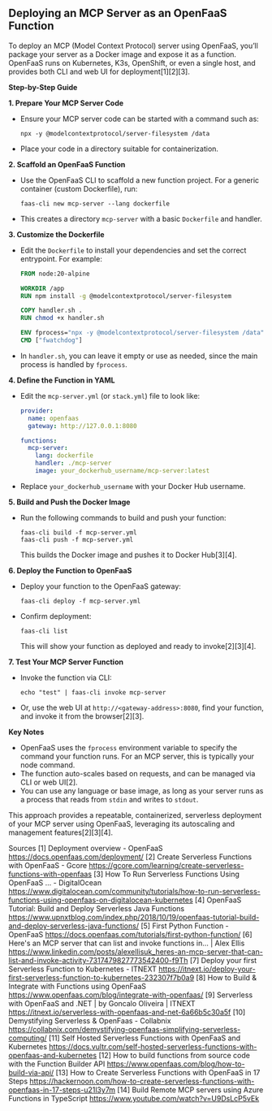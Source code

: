 ## Deploying an MCP Server as an OpenFaaS Function

To deploy an MCP (Model Context Protocol) server using OpenFaaS, you’ll package your server as a Docker image and expose it as a function. OpenFaaS runs on Kubernetes, K3s, OpenShift, or even a single host, and provides both CLI and web UI for deployment[1][2][3].

**Step-by-Step Guide**

**1. Prepare Your MCP Server Code**

- Ensure your MCP server code can be started with a command such as:
  ```
  npx -y @modelcontextprotocol/server-filesystem /data
  ```
- Place your code in a directory suitable for containerization.

**2. Scaffold an OpenFaaS Function**

- Use the OpenFaaS CLI to scaffold a new function project. For a generic container (custom Dockerfile), run:
  ```
  faas-cli new mcp-server --lang dockerfile
  ```
- This creates a directory `mcp-server` with a basic `Dockerfile` and handler.

**3. Customize the Dockerfile**

- Edit the `Dockerfile` to install your dependencies and set the correct entrypoint. For example:
  ```Dockerfile
  FROM node:20-alpine

  WORKDIR /app
  RUN npm install -g @modelcontextprotocol/server-filesystem

  COPY handler.sh .
  RUN chmod +x handler.sh

  ENV fprocess="npx -y @modelcontextprotocol/server-filesystem /data"
  CMD ["fwatchdog"]
  ```

- In `handler.sh`, you can leave it empty or use as needed, since the main process is handled by `fprocess`.

**4. Define the Function in YAML**

- Edit the `mcp-server.yml` (or `stack.yml`) file to look like:
  ```yaml
  provider:
    name: openfaas
    gateway: http://127.0.0.1:8080

  functions:
    mcp-server:
      lang: dockerfile
      handler: ./mcp-server
      image: your_dockerhub_username/mcp-server:latest
  ```
- Replace `your_dockerhub_username` with your Docker Hub username.

**5. Build and Push the Docker Image**

- Run the following commands to build and push your function:
  ```
  faas-cli build -f mcp-server.yml
  faas-cli push -f mcp-server.yml
  ```
  This builds the Docker image and pushes it to Docker Hub[3][4].

**6. Deploy the Function to OpenFaaS**

- Deploy your function to the OpenFaaS gateway:
  ```
  faas-cli deploy -f mcp-server.yml
  ```
- Confirm deployment:
  ```
  faas-cli list
  ```
  This will show your function as deployed and ready to invoke[2][3][4].

**7. Test Your MCP Server Function**

- Invoke the function via CLI:
  ```
  echo "test" | faas-cli invoke mcp-server
  ```
- Or, use the web UI at `http://<gateway-address>:8080`, find your function, and invoke it from the browser[2][3].

**Key Notes**

- OpenFaaS uses the `fprocess` environment variable to specify the command your function runs. For an MCP server, this is typically your node command.
- The function auto-scales based on requests, and can be managed via CLI or web UI[2].
- You can use any language or base image, as long as your server runs as a process that reads from `stdin` and writes to `stdout`.

This approach provides a repeatable, containerized, serverless deployment of your MCP server using OpenFaaS, leveraging its autoscaling and management features[2][3][4].

Sources
[1] Deployment overview - OpenFaaS https://docs.openfaas.com/deployment/
[2] Create Serverless Functions with OpenFaaS - Gcore https://gcore.com/learning/create-serverless-functions-with-openfaas
[3] How To Run Serverless Functions Using OpenFaaS ... - DigitalOcean https://www.digitalocean.com/community/tutorials/how-to-run-serverless-functions-using-openfaas-on-digitalocean-kubernetes
[4] OpenFaaS Tutorial: Build and Deploy Serverless Java Functions https://www.upnxtblog.com/index.php/2018/10/19/openfaas-tutorial-build-and-deploy-serverless-java-functions/
[5] First Python Function - OpenFaaS https://docs.openfaas.com/tutorials/first-python-function/
[6] Here's an MCP server that can list and invoke functions in… | Alex Ellis https://www.linkedin.com/posts/alexellisuk_heres-an-mcp-server-that-can-list-and-invoke-activity-7317479827773542400-f9Th
[7] Deploy your first Serverless Function to Kubernetes - ITNEXT https://itnext.io/deploy-your-first-serverless-function-to-kubernetes-232307f7b0a9
[8] How to Build & Integrate with Functions using OpenFaaS https://www.openfaas.com/blog/integrate-with-openfaas/
[9] Serverless with OpenFaaS and .NET | by Goncalo Oliveira | ITNEXT https://itnext.io/serverless-with-openfaas-and-net-6a66b5c30a5f
[10] Demystifying Serverless & OpenFaas - Collabnix https://collabnix.com/demystifying-openfaas-simplifying-serverless-computing/
[11] Self Hosted Serverless Functions with OpenFaaS and Kubernetes https://docs.vultr.com/self-hosted-serverless-functions-with-openfaas-and-kubernetes
[12] How to build functions from source code with the Function Builder API https://www.openfaas.com/blog/how-to-build-via-api/
[13] How to Create Serverless Functions with OpenFaaS in 17 Steps https://hackernoon.com/how-to-create-serverless-functions-with-openfaas-in-17-steps-u21l3y7m
[14] Build Remote MCP servers using Azure Functions in TypeScript https://www.youtube.com/watch?v=U9DsLcP5vEk

